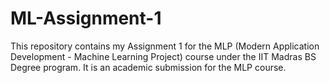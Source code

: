 # ML-Assignment-1
This repository contains my Assignment 1 for the MLP (Modern Application Development - Machine Learning Project) course under the IIT Madras BS Degree program. It is an academic submission for the MLP course.

